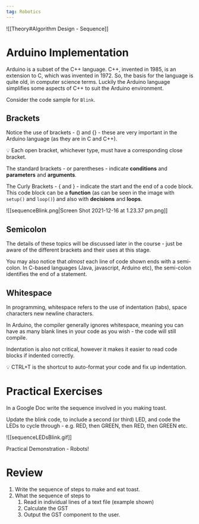 ```yaml
---
tag: Robotics
---
```


![[Theory#Algorithm Design - Sequence]]

# Arduino Implementation

Arduino is a subset of the C++ language. C++, invented in 1985, is an extension to C, which was invented in 1972. So, the basis for the language is quite old, in computer science terms. Luckily the Arduino language simplifies some aspects of C++ to suit the Arduino environment.

Consider the code sample for `Blink`. 

## Brackets

Notice the use of brackets - () and {} - these are very important in the Arduino language (as they are in C and C++). 

<aside>
💡 Each open bracket, whichever type, must have a corresponding close bracket.

</aside>

The standard brackets - or parentheses - indicate **conditions** and **parameters** and **arguments**. 

The Curly Brackets - { and } - indicate the start and the end of a code block. This code block can be a **function** (as can be seen in the image with `setup()` and `loop()`) and also with **decisions** and **loops**. 

![[sequenceBlink.png|Screen Shot 2021-12-16 at 1.23.37 pm.png]]

## Semicolon

The details of these topics will be discussed later in the course - just be aware of the different brackets and their uses at this stage.

You may also notice that *almost* each line of code shown ends with a semi-colon. In C-based languages (Java, javascript, Arduino etc), the semi-colon identifies the end of a statement.

## Whitespace

In programming, whitespace refers to the use of indentation (tabs), space characters new newline characters.

In Arduino, the compiler generally ignores whitespace, meaning you can have as many blank lines in your code as you wish - the code will still compile.

Indentation is also not critical, however it makes it easier to read code blocks if indented correctly.

<aside>
💡 CTRL+T is the shortcut to auto-format your code and fix up indentation.

</aside>

# Practical Exercises

In a Google Doc write the sequence involved in you making toast.

Update the blink code, to include a second (or third) LED, and code the LEDs to cycle through - e.g. RED, then GREEN, then RED, then GREEN etc.

![[sequenceLEDsBlink.gif]]

Practical Demonstration - Robots!

# Review

1. Write the sequence of steps to make and eat toast.
2. What the sequence of steps to 
	1. Read in individual lines of a text file (example shown)
	2. Calculate the GST
	3. Output the GST component to the user.



